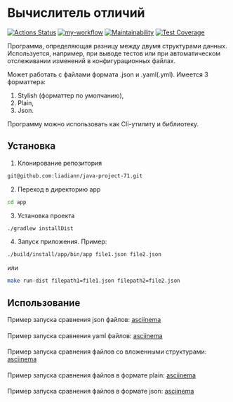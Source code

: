 # Вычислитель отличий

[![Actions Status](https://github.com/liadiann/java-project-71/actions/workflows/hexlet-check.yml/badge.svg)](https://github.com/liadiann/java-project-71/actions)
[![my-workflow](https://github.com/liadiann/java-project-71/actions/workflows/my-workflow.yml/badge.svg)](https://github.com/liadiann/java-project-71/actions/workflows/my-workflow.yml)
[![Maintainability](https://api.codeclimate.com/v1/badges/7a82d5d0d038c3c2b1d2/maintainability)](https://codeclimate.com/github/liadiann/java-project-71/maintainability)
[![Test Coverage](https://api.codeclimate.com/v1/badges/7a82d5d0d038c3c2b1d2/test_coverage)](https://codeclimate.com/github/liadiann/java-project-71/test_coverage)

Программа, определяющая разницу между двумя структурами данных. Используется, например, при выводе
тестов или при автоматическом отслеживании изменений в конфигурационных файлах.

Может работать с файлами формата .json и .yaml(.yml). Имеется 3 форматтера:
1. Stylish (форматтер по умолчанию),
2. Plain,
3. Json.

Программу можно использовать как Cli-утилиту и библиотеку.
## Установка
1. Клонирование репозитория
```bash
git@github.com:liadiann/java-project-71.git
```
2. Переход в директорию app
```bash
cd app
```
3. Установка проекта
```bash
./gradlew installDist
```
4. Запуск приложения. Пример:
```bash
./build/install/app/bin/app file1.json file2.json
```
или
```bash
make run-dist filepath1=file1.json filepath2=file2.json
```
## Использование

Пример запуска сравнения json файлов: [asciinema](https://asciinema.org/a/ndWCfLdXn5YEBTKMwZeepeazE)
####
Пример запуска сравнения yaml файлов: [asciinema](https://asciinema.org/a/hdVDyIsd6QfAMsgy5e1v4vOnj)
####
Пример запуска сравнения файлов со вложенными структурами: [asciinema](https://asciinema.org/a/kscUYObEi71vltH93tSmr4hqj)
####
Пример запуска сравнения файлов в формате plain: [asciinema](https://asciinema.org/a/4xqQJdIOdCQJN4dhYfVw87K34)
####
Пример запуска сравнения файлов в формате json: [asciinema](https://asciinema.org/a/jkag7fi85tvEHYVnJhT7WTRte)
